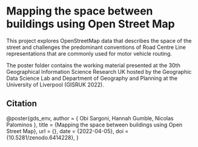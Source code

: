 # Mapping the space between buildings using Open Street Map

This project explores OpenStreetMap data that describes the space of the street and challenges the predominant conventions of Road Centre Line representations that are commonly used for motor vehicle routing.

The poster folder contains the working material presented at the 30th Geographical Information Science Research UK hosted by the Geographic Data Science Lab and Department of Geography and Planning at the University of Liverpool (GISRUK 2022).

## Citation



@poster{gds_env,
  author = { Obi Sargoni, Hannah Gumble, Nicolas Palominos },
  title = {Mapping the space between buildings using Open Street Map},
  url = {},
  date = {2022-04-05},
  doi  = {10.5281/zenodo.6414228},
}
